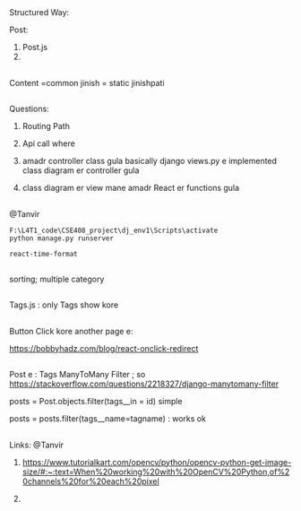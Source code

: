 ##

Structured Way: 

Post: 
1. Post.js
2. 

##

Content =common jinish = static jinishpati
##

##

Questions: 

1. Routing Path 
2. Api call where

1. amadr controller class gula basically django views.py  e implemented 
class diagram er controller gula 
2.  class diagram er view mane amadr React er functions gula


##
@Tanvir

```
F:\L4T1_code\CSE408_project\dj_env1\Scripts\activate
python manage.py runserver

react-time-format
```

##

sorting; multiple category 

##
Tags.js : only Tags show kore 


## 

Button Click kore another page e: 

https://bobbyhadz.com/blog/react-onclick-redirect 


## 

Post e : Tags ManyToMany Filter ; so 
https://stackoverflow.com/questions/2218327/django-manytomany-filter

posts = Post.objects.filter(tags__in = id)  simple

posts = posts.filter(tags__name=tagname) : works ok 


##


Links: @Tanvir
1. https://www.tutorialkart.com/opencv/python/opencv-python-get-image-size/#:~:text=When%20working%20with%20OpenCV%20Python,of%20channels%20for%20each%20pixel 

2. 